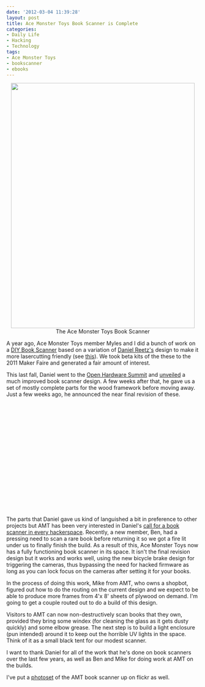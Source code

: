 ```yaml
---
date: '2012-03-04 11:39:28'
layout: post
title: Ace Monster Toys Book Scanner is Complete
categories:
- Daily Life
- Hacking
- Technology
tags:
- Ace Monster Toys
- bookscanner
- ebooks
---
```

<p style="text-align:center"><a href="http://www.flickr.com/photos/albill/6919535845/" title="AMT Book Scanner"><img src="https://farm8.staticflickr.com/7037/6919535845_3c0d43f594_z.jpg" width="480" height="640" alt=""></a><br>The Ace Monster Toys Book Scanner</p>

A year ago, Ace Monster Toys member Myles and I did a bunch of work on a [DIY Book Scanner](http://www.diybookscanner.org) based on a variation of [Daniel Reetz's](http://www.danreetz.com) design to make it more lasercutting friendly (see [this](http://www.openbuddha.com/2011/03/13/diy-book-scanner-is-almost-complete/)). We took beta kits of the these to the 2011 Maker Faire and generated a fair amount of interest.

This last fall, Daniel went to the [Open Hardware Summit](http://www.openhardwaresummit.org) and [unveiled](http://www.openbuddha.com/2011/09/22/daniel-reetz-unveils-new-diy-book-scanner-at-open-hardware-summit/) a much improved book scanner design. A few weeks after that, he gave us a set of mostly complete parts for the wood framework before moving away. Just a few weeks ago, he announced the near final revision of these.

<div style="text-align: center;"><object height="281" width="500"><param name="allowfullscreen" value="true"><param name="allowscriptaccess" value="always"><param name="movie" value="http://vimeo.com/moogaloop.swf?clip_id=29184137&amp;server=vimeo.com&amp;show_title=0&amp;show_byline=0&amp;show_portrait=0&amp;color=ffffff&amp;fullscreen=1&amp;autoplay=0&amp;loop=0"><embed src="http://vimeo.com/moogaloop.swf?clip_id=29184137&amp;server=vimeo.com&amp;show_title=0&amp;show_byline=0&amp;show_portrait=0&amp;color=ffffff&amp;fullscreen=1&amp;autoplay=0&amp;loop=0" type="application/x-shockwave-flash" allowfullscreen="true" allowscriptaccess="always" height="281" width="500"></object></div>

The parts that Daniel gave us kind of languished a bit in preference to other projects but AMT has been very interested in Daniel's [call for a book scanner in every hackerspace](http://diybookscanner.org/forum/viewtopic.php?f=1&t=1192). Recently, a new member, Ben, had a pressing need to scan a rare book before returning it so we got a fire lit under us to finally finish the build. As a result of this, Ace Monster Toys now has a fully functioning book scanner in its space. It isn't the final revision design but it works and works well, using the new bicycle brake design for triggering the cameras, thus bypassing the need for hacked firmware as long as you can lock focus on the cameras after setting it for your books.

In the process of doing this work, Mike from AMT, who owns a shopbot, figured out how to do the routing on the current design and we expect to be able to produce more frames from 4'x 8' sheets of plywood on demand. I'm going to get a couple routed out to do a build of this design.

Visitors to AMT can now non-destructively scan books that they own, provided they bring some windex (for cleaning the glass as it gets dusty quickly) and some elbow grease. The next step is to build a light enclosure (pun intended) around it to keep out the horrible UV lights in the space. Think of it as a small black tent for our modest scanner.

I want to thank Daniel for all of the work that he's done on book scanners over the last few years, as well as Ben and Mike for doing work at AMT on the builds.

I've put a [photoset](http://www.flickr.com/photos/albill/sets/72157629425799587/) of the AMT book scanner up on flickr as well.